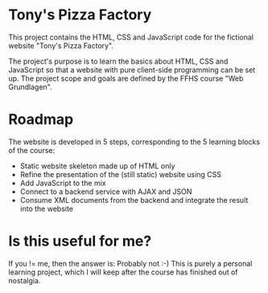 # Tony's Pizza Factory

This project contains the HTML, CSS and JavaScript code for the fictional website "Tony's Pizza Factory".

The project's purpose is to learn the basics about HTML, CSS and JavaScript so that a website with pure client-side programming can be set up. The project scope and goals are defined by the FFHS course "Web Grundlagen".

# Roadmap

The website is developed in 5 steps, corresponding to the 5 learning blocks of the course:

* Static website skeleton made up of HTML only
* Refine the presentation of the (still static) website using CSS
* Add JavaScript to the mix
* Connect to a backend service with AJAX and JSON
* Consume XML documents from the backend and integrate the result into the website

# Is this useful for me?

If you != me, then the answer is: Probably not :-) This is purely a personal learning project, which I will keep after the course has finished out of nostalgia.
